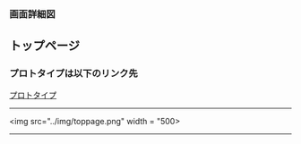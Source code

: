 ### 画面詳細図
## トップページ
### プロトタイプは以下のリンク先
[プロトタイプ](https://www.figma.com/file/f6OlDEPWUkkiuds7MFC7UA/Untitled?node-id=1%3A2)
*****
<img src="../img/toppage.png" width = "500>
*****
